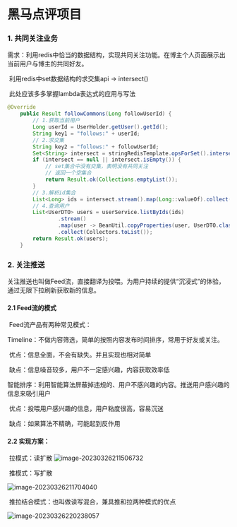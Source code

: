 # 黑马点评项目

### 1. 共同关注业务

​	需求：利用redis中恰当的数据结构，实现共同关注功能。在博主个人页面展示出当前用户与博主的共同好友。

​	利用redis中set数据结构的求交集api -> intersect()

​	此处应该多多掌握lambda表达式的应用与写法

```java
@Override
    public Result followCommons(Long followUserId) {
        // 1.获取当前用户
        Long userId = UserHolder.getUser().getId();
        String key1 = "follows:" + userId;
        // 2.求交集
        String key2 = "follows:" + followUserId;
        Set<String> intersect = stringRedisTemplate.opsForSet().intersect(key1, key2);
        if (intersect == null || intersect.isEmpty()) {
            // set集合中没有交集，表明没有共同关注
            // 返回一个空集合
            return Result.ok(Collections.emptyList());
        }
        // 3.解析id集合
        List<Long> ids = intersect.stream().map(Long::valueOf).collect(Collectors.toList());
        // 4.查询用户
        List<UserDTO> users = userService.listByIds(ids)
                .stream()
                .map(user -> BeanUtil.copyProperties(user, UserDTO.class))
                .collect(Collectors.toList());
        return Result.ok(users);
    }
```

### 2. 关注推送

​	关注推送也叫做Feed流，直接翻译为投喂。为用户持续的提供“沉浸式”的体验，通过无限下拉刷新获取新的信息。

#### 	2.1 Feed流的模式

​		Feed流产品有两种常见模式：

​		Timeline：不做内容筛选，简单的按照内容发布时间排序，常用于好友或关注。

​			优点：信息全面，不会有缺失。并且实现也相对简单

​			缺点：信息噪音较多，用户不一定感兴趣，内容获取效率低

​		智能排序：利用智能算法屏蔽掉违规的、用户不感兴趣的内容。推送用户感兴趣的信息来吸引用户

​			优点：投喂用户感兴趣的信息，用户粘度很高，容易沉迷

​			缺点：如果算法不精确，可能起到反作用

#### 	2.2 实现方案：

​		拉模式：读扩散				![image-20230326211506732](C:\Users\Asphyxia\AppData\Roaming\Typora\typora-user-images\image-20230326211506732.png)

​		推模式：写扩散

![image-20230326211704040](C:\Users\Asphyxia\AppData\Roaming\Typora\typora-user-images\image-20230326211704040.png)

​		推拉结合模式：也叫做读写混合，兼具推和拉两种模式的优点

![image-20230326220238057](C:\Users\Asphyxia\AppData\Roaming\Typora\typora-user-images\image-20230326220238057.png)